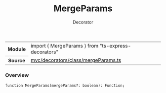 <header class="symbol-info-header">    <h1 id="mergeparams">MergeParams</h1>    <label class="symbol-info-type-label decorator">Decorator</label>      </header>
<section class="symbol-info">      <table class="is-full-width">        <tbody>        <tr>          <th>Module</th>          <td>            <div class="lang-typescript">                <span class="token keyword">import</span> { MergeParams }                 <span class="token keyword">from</span>                 <span class="token string">"ts-express-decorators"</span>                            </div>          </td>        </tr>        <tr>          <th>Source</th>          <td>            <a href="https://github.com/Romakita/ts-express-decorators/blob/v2.0.0/src/mvc/decorators/class/mergeParams.ts#L0-L0">                mvc/decorators/class/mergeParams.ts            </a>        </td>        </tr>                </tbody>      </table>    </section>

### Overview

<pre><code class="typescript-lang">function <span class="token function">MergeParams</span><span class="token punctuation">(</span>mergeParams?<span class="token punctuation">:</span> <span class="token keyword">boolean</span><span class="token punctuation">)</span><span class="token punctuation">:</span> Function<span class="token punctuation">;</span></code></pre>
